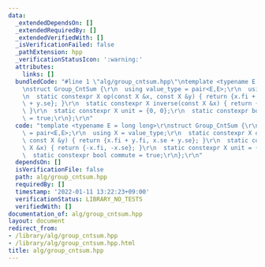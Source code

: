 ```yaml
---
data:
  _extendedDependsOn: []
  _extendedRequiredBy: []
  _extendedVerifiedWith: []
  _isVerificationFailed: false
  _pathExtension: hpp
  _verificationStatusIcon: ':warning:'
  attributes:
    links: []
  bundledCode: "#line 1 \"alg/group_cntsum.hpp\"\ntemplate <typename E = long long>\r\
    \nstruct Group_CntSum {\r\n  using value_type = pair<E,E>;\r\n  using X = value_type;\r\
    \n  static constexpr X op(const X &x, const X &y) { return {x.fi + y.fi, x.se\
    \ + y.se}; }\r\n  static constexpr X inverse(const X &x) { return {-x.fi, -x.se};\
    \ }\r\n  static constexpr X unit = {0, 0};\r\n  static constexpr bool commute\
    \ = true;\r\n};\r\n"
  code: "template <typename E = long long>\r\nstruct Group_CntSum {\r\n  using value_type\
    \ = pair<E,E>;\r\n  using X = value_type;\r\n  static constexpr X op(const X &x,\
    \ const X &y) { return {x.fi + y.fi, x.se + y.se}; }\r\n  static constexpr X inverse(const\
    \ X &x) { return {-x.fi, -x.se}; }\r\n  static constexpr X unit = {0, 0};\r\n\
    \  static constexpr bool commute = true;\r\n};\r\n"
  dependsOn: []
  isVerificationFile: false
  path: alg/group_cntsum.hpp
  requiredBy: []
  timestamp: '2022-01-11 13:22:23+09:00'
  verificationStatus: LIBRARY_NO_TESTS
  verifiedWith: []
documentation_of: alg/group_cntsum.hpp
layout: document
redirect_from:
- /library/alg/group_cntsum.hpp
- /library/alg/group_cntsum.hpp.html
title: alg/group_cntsum.hpp
---
```

